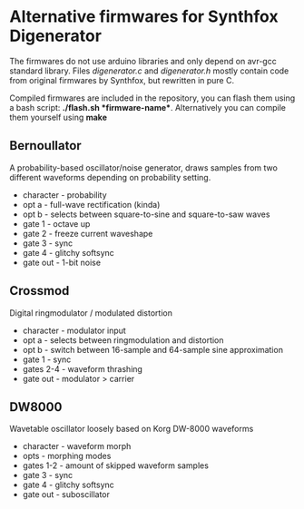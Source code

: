 # Alternative firmwares for Synthfox Digenerator

The firmwares do not use arduino libraries and only depend on avr-gcc standard library. Files *digenerator.c* and *digenerator.h* mostly contain code from original firmwares by Synthfox, but rewritten in pure C.

Compiled firmwares are included in the repository, you can flash them using a bash script: **./flash.sh \*firmware-name\***. Alternatively you can compile them yourself using **make**

## Bernoullator

A probability-based oscillator/noise generator, draws samples from two different waveforms depending on probability setting.

 - character - probability
 - opt a     - full-wave rectification (kinda)
 - opt b     - selects between square-to-sine and square-to-saw waves
 - gate 1    - octave up
 - gate 2    - freeze current waveshape
 - gate 3    - sync
 - gate 4    - glitchy softsync
 - gate out  - 1-bit noise
 
## Crossmod

Digital ringmodulator / modulated distortion

 - character - modulator input
 - opt a     - selects between ringmodulation and distortion
 - opt b     - switch between 16-sample and 64-sample sine approximation
 - gate 1    - sync
 - gates 2-4 - waveform thrashing
 - gate out  - modulator > carrier
 
## DW8000

Wavetable oscillator loosely based on Korg DW-8000 waveforms

 - character - waveform morph
 - opts      - morphing modes
 - gates 1-2 - amount of skipped waveform samples
 - gate 3    - sync
 - gate 4    - glitchy softsync
 - gate out  - suboscillator
